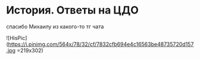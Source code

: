 # История. Ответы на ЦДО

спасибо Михаилу из какого-то тг чата

![HisPic](https://i.pinimg.com/564x/78/32/cf/7832cfb694e4c16563be48735720d157.jpg =219x302)


